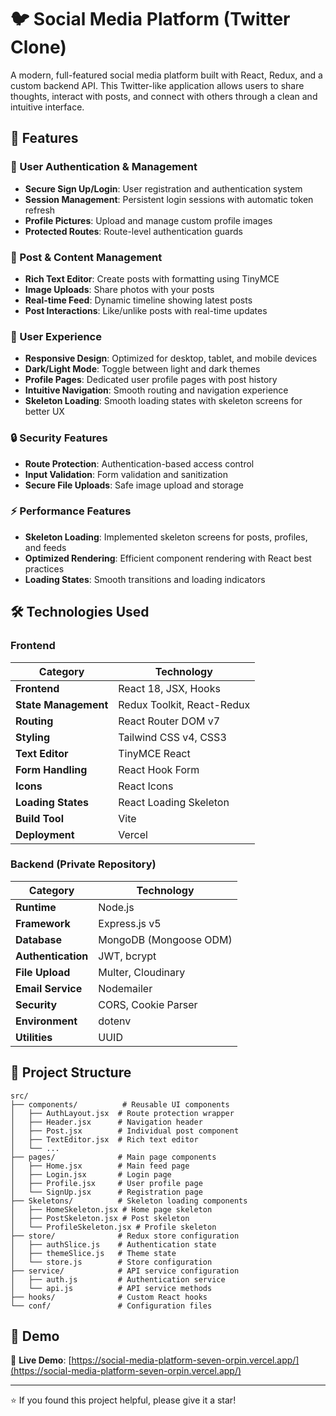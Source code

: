 # 🐦 Social Media Platform (Twitter Clone)

A modern, full-featured social media platform built with React, Redux, and a custom backend API. This Twitter-like application allows users to share thoughts, interact with posts, and connect with others through a clean and intuitive interface.

## 🌟 Features

### 👤 User Authentication & Management

- **Secure Sign Up/Login**: User registration and authentication system
- **Session Management**: Persistent login sessions with automatic token refresh
- **Profile Pictures**: Upload and manage custom profile images
- **Protected Routes**: Route-level authentication guards

### 📝 Post & Content Management

- **Rich Text Editor**: Create posts with formatting using TinyMCE
- **Image Uploads**: Share photos with your posts
- **Real-time Feed**: Dynamic timeline showing latest posts
- **Post Interactions**: Like/unlike posts with real-time updates

### 🎨 User Experience

- **Responsive Design**: Optimized for desktop, tablet, and mobile devices
- **Dark/Light Mode**: Toggle between light and dark themes
- **Profile Pages**: Dedicated user profile pages with post history
- **Intuitive Navigation**: Smooth routing and navigation experience
- **Skeleton Loading**: Smooth loading states with skeleton screens for better UX

### 🔒 Security Features

- **Route Protection**: Authentication-based access control
- **Input Validation**: Form validation and sanitization
- **Secure File Uploads**: Safe image upload and storage

### ⚡ Performance Features

- **Skeleton Loading**: Implemented skeleton screens for posts, profiles, and feeds
- **Optimized Rendering**: Efficient component rendering with React best practices
- **Loading States**: Smooth transitions and loading indicators

## 🛠️ Technologies Used

### Frontend

| Category             | Technology                 |
| -------------------- | -------------------------- |
| **Frontend**         | React 18, JSX, Hooks       |
| **State Management** | Redux Toolkit, React-Redux |
| **Routing**          | React Router DOM v7        |
| **Styling**          | Tailwind CSS v4, CSS3      |
| **Text Editor**      | TinyMCE React              |
| **Form Handling**    | React Hook Form            |
| **Icons**            | React Icons                |
| **Loading States**   | React Loading Skeleton     |
| **Build Tool**       | Vite                       |
| **Deployment**       | Vercel                     |

### Backend (Private Repository)

| Category           | Technology             |
| ------------------ | ---------------------- |
| **Runtime**        | Node.js                |
| **Framework**      | Express.js v5          |
| **Database**       | MongoDB (Mongoose ODM) |
| **Authentication** | JWT, bcrypt            |
| **File Upload**    | Multer, Cloudinary     |
| **Email Service**  | Nodemailer             |
| **Security**       | CORS, Cookie Parser    |
| **Environment**    | dotenv                 |
| **Utilities**      | UUID                   |

## 📁 Project Structure

```
src/
├── components/          # Reusable UI components
│   ├── AuthLayout.jsx  # Route protection wrapper
│   ├── Header.jsx      # Navigation header
│   ├── Post.jsx        # Individual post component
│   ├── TextEditor.jsx  # Rich text editor
│   └── ...
├── pages/              # Main page components
│   ├── Home.jsx        # Main feed page
│   ├── Login.jsx       # Login page
│   ├── Profile.jsx     # User profile page
│   └── SignUp.jsx      # Registration page
├── Skeletons/          # Skeleton loading components
│   ├── HomeSkeleton.jsx # Home page skeleton
│   ├── PostSkeleton.jsx # Post skeleton
│   └── ProfileSkeleton.jsx # Profile skeleton
├── store/              # Redux store configuration
│   ├── authSlice.js    # Authentication state
│   ├── themeSlice.js   # Theme state
│   └── store.js        # Store configuration
├── service/            # API service configuration
│   ├── auth.js         # Authentication service
│   └── api.js          # API service methods
├── hooks/              # Custom React hooks
└── conf/               # Configuration files
```

## 📱 Demo

🚀 **Live Demo**: [https://social-media-platform-seven-orpin.vercel.app/](https://social-media-platform-seven-orpin.vercel.app/)

---

⭐ If you found this project helpful, please give it a star!